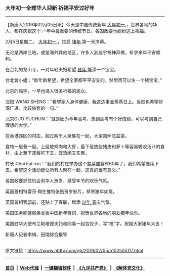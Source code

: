 ### 大年初一全球华人迎新 祈福平安过好年
------------------------

<div class="post_content">
 <p>
  【新唐人2019年02月05日讯】今天是中国传统新年
  <a href="https://www.ntdtv.com/gb/大年初一.htm">
   大年初一
  </a>
  ，世界各地的华人，都在庆祝这个.一年中最重要的传统节日。各国政要也纷纷送上祝福。
 </p>
 <p>
  2月5日星期二，
  <a href="https://www.ntdtv.com/gb/大年初一.htm">
   大年初一
  </a>
  ，拉启
  <a href="https://www.ntdtv.com/gb/猪年.htm">
   猪年
  </a>
  第一天序幕。
 </p>
 <p>
  无论是两岸三地，或是海外其他地区，许多人到庙宇祈神拜佛，祈求来年平安顺利。
 </p>
 <p>
  在台北的龙山寺，一对年轻夫妇希望
  <a href="https://www.ntdtv.com/gb/猪年.htm">
   猪年
  </a>
  能添一个宝宝。
 </p>
 <p>
  台北曾小姐：“新年新希望，希望全家都平平安安的，然后再可以生一个猪宝宝。”
 </p>
 <p>
  北京的庙宇，一早也涌入很多祈福的民众。
 </p>
 <p>
  沈阳 WANG SHENG：“希望家人身体健康，我这边事业蒸蒸日上。当然也希望财源广进，比较俗套的一句。”
 </p>
 <p>
  北京GUO YUCHUN：“就是因为今年高考，想到高考有个好成绩，可以考到自己理想的大学。”
 </p>
 <p>
  在香港郊区的村庄，超过两千人聚集在一起，大家围炉吃盆菜。
 </p>
 <p>
  食物一层叠一层。上层放鸡肉和大虾，最下层放些猪皮和萝卜等容易吸收汤汁的食材，由上至下逐层吃下去，既热闹又实惠。
 </p>
 <p>
  村长 Chui Fat-kin：“我们的村庄举办这个盆菜盛宴有60年了，我们希望继续下去。希望这个活动能让所有人聚在一起，这真的很有意义。”
 </p>
 <p>
  各国政要抓住机会向华人贺岁，感受年节的欢乐气氛。
 </p>
 <p>
  英国首相特雷莎·梅在推特张贴贺岁影片，恭贺猪年如意。
 </p>
 <p>
  英国首相官邸前，还贴上了春联，增添
  <a href="https://www.ntdtv.com/gb/过年.htm">
   过年
  </a>
  喜庆气氛。
 </p>
 <p>
  美国国务卿蓬佩奥发表中国新年贺词，祝贺世界各地的朋友猪年快乐。
 </p>
 <p>
  美国驻华大使布兰斯塔德夫妇和同事一起包饺子、写“福”字。祝福大家猪年大吉！
 </p>
 <p>
  新唐人记者李梅、田瑞综合报导
 </p>
 <div class="single_ad">
 </div>
</div>

<br/>原文链接：https://www.ntdtv.com/gb/2019/02/05/a102505117.html


------------------------
#### [首页](https://github.com/gfw-breaker/banned-news/blob/master/README.md) &nbsp;|&nbsp; [Web代理](https://github.com/labour-camp/helloworld) &nbsp;|&nbsp; [一键翻墙软件](https://github.com/gfw-breaker/nogfw/blob/master/README.md) &nbsp;|&nbsp; [《九评共产党》](https://github.com/gfw-breaker/9ping.md/blob/master/README.md#九评之一评共产党是什么) &nbsp;|&nbsp; [《解体党文化》](https://github.com/gfw-breaker/jtdwh.md/blob/master/README.md#绪论)


